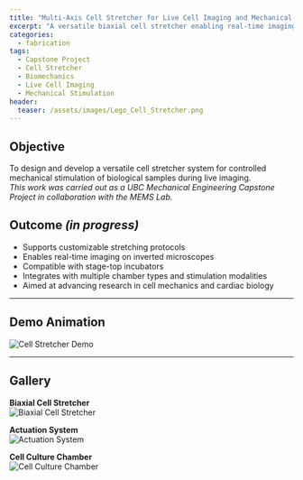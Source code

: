```yaml
---
title: "Multi-Axis Cell Stretcher for Live Cell Imaging and Mechanical Stimulation"
excerpt: "A versatile biaxial cell stretcher enabling real-time imaging and controlled mechanical stimulation of biological samples."
categories:
  - fabrication
tags:
  - Capstone Project
  - Cell Stretcher
  - Biomechanics
  - Live Cell Imaging
  - Mechanical Stimulation
header:
  teaser: /assets/images/Lego_Cell_Stretcher.png
---
```


## Objective  
To design and develop a versatile cell stretcher system for controlled mechanical stimulation of biological samples during live imaging.  
*This work was carried out as a UBC Mechanical Engineering Capstone Project in collaboration with the MEMS Lab.*  

## Outcome *(in progress)*  
- Supports customizable stretching protocols  
- Enables real-time imaging on inverted microscopes  
- Compatible with stage-top incubators  
- Integrates with multiple chamber types and stimulation modalities  
- Aimed at advancing research in cell mechanics and cardiac biology  

---

## Demo Animation  

![Cell Stretcher Demo](/assets/video/Cell_Stretcher.gif)  

---

## Gallery  

**Biaxial Cell Stretcher**  
![Biaxial Cell Stretcher](/assets/images/Lego_Cell_Stretcher.png)  

**Actuation System**  
![Actuation System](/assets/images/cell-stretcher/actuators.png)  

**Cell Culture Chamber**  
![Cell Culture Chamber](/assets/images/cell-stretcher/chamber.png)  


